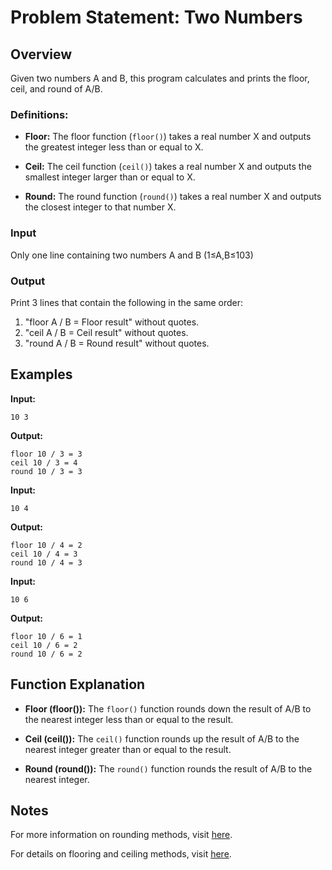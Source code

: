 # Problem Statement: Two Numbers

## Overview
Given two numbers A and B, this program calculates and prints the floor, ceil, and round of A/B.

### Definitions:
- **Floor:** The floor function (`floor()`) takes a real number X and outputs the greatest integer less than or equal to X.

- **Ceil:** The ceil function (`ceil()`) takes a real number X and outputs the smallest integer larger than or equal to X.

- **Round:** The round function (`round()`) takes a real number X and outputs the closest integer to that number X.

### Input
Only one line containing two numbers A and B (1≤A,B≤103)

### Output
Print 3 lines that contain the following in the same order:

1. "floor A / B = Floor result" without quotes.
2. "ceil A / B = Ceil result" without quotes.
3. "round A / B = Round result" without quotes.

## Examples
**Input:**
```
10 3
```
**Output:**
```
floor 10 / 3 = 3
ceil 10 / 3 = 4
round 10 / 3 = 3
```

**Input:**
```
10 4
```
**Output:**
```
floor 10 / 4 = 2
ceil 10 / 4 = 3
round 10 / 4 = 3
```

**Input:**
```
10 6
```
**Output:**
```
floor 10 / 6 = 1
ceil 10 / 6 = 2
round 10 / 6 = 2
```

## Function Explanation
- **Floor (floor()):** The `floor()` function rounds down the result of A/B to the nearest integer less than or equal to the result.

- **Ceil (ceil()):** The `ceil()` function rounds up the result of A/B to the nearest integer greater than or equal to the result.

- **Round (round()):** The `round()` function rounds the result of A/B to the nearest integer.

## Notes
For more information on rounding methods, visit [here](https://www.mathsisfun.com/numbers/rounding-methods.html).

For details on flooring and ceiling methods, visit [here](https://www.mathsisfun.com/sets/function-floor-ceiling.html).